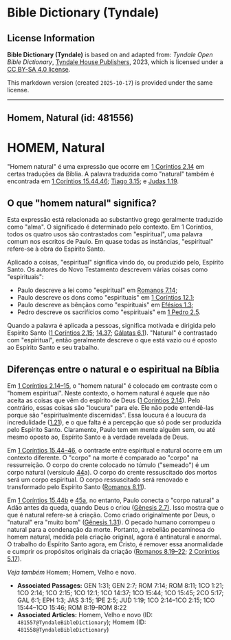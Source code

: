 # Bible Dictionary (Tyndale)

## License Information

**Bible Dictionary (Tyndale)** is based on and adapted from: _Tyndale Open Bible Dictionary_, [Tyndale House Publishers](https://tyndaleopenresources.com/), 2023, which is licensed under a [CC BY-SA 4.0 license](https://creativecommons.org/licenses/by-sa/4.0/legalcode.en).

This markdown version (created `2025-10-17`) is provided under the same license.



--------------------------------

## Homem, Natural (id: 481556)

HOMEM, Natural
==============

"Homem natural" é uma expressão que ocorre em [1 Coríntios 2\.14](https://ref.ly/1Cor2:14) em certas traduções da Bíblia. A palavra traduzida como "natural" também é encontrada em [1 Coríntios 15\.44,46](https://ref.ly/1Cor15:44); [Tiago 3\.15](https://ref.ly/Jas3:15); e [Judas 1\.19](https://ref.ly/Jude1:19).

O que "homem natural" significa?
--------------------------------

Esta expressão está relacionada ao substantivo grego geralmente traduzido como "alma". O significado é determinado pelo contexto. Em 1 Coríntios, todos os quatro usos são contrastados com "espiritual", uma palavra comum nos escritos de Paulo. Em quase todas as instâncias, "espiritual" refere\-se à obra do Espírito Santo.

Aplicado a coisas, "espiritual" significa vindo do, ou produzido pelo, Espírito Santo. Os autores do Novo Testamento descrevem várias coisas como "espirituais":

* Paulo descreve a lei como "espiritual" em [Romanos 7\.14](https://ref.ly/Rom7:14);
* Paulo descreve os dons como "espirituais" em [1 Coríntios 12\.1](https://ref.ly/1Cor12:1);
* Paulo descreve as bênçãos como "espirituais" em [Efésios 1\.3](https://ref.ly/Eph1:3);
* Pedro descreve os sacrifícios como "espirituais" em [1 Pedro 2\.5](https://ref.ly/1Pet2:5).

Quando a palavra é aplicada a pessoas, significa motivada e dirigida pelo Espírito Santo ([1 Coríntios 2\.15](https://ref.ly/1Cor2:15); [14\.37](https://ref.ly/1Cor14:37); [Gálatas 6\.1](https://ref.ly/Gal6:1)). "Natural" é contrastado com "espiritual", então geralmente descreve o que está vazio ou é oposto ao Espírito Santo e seu trabalho.

Diferenças entre o natural e o espiritual na Bíblia
---------------------------------------------------

Em [1 Coríntios 2\.14–15](https://ref.ly/1Cor2:14-1Cor2:15), o "homem natural" é colocado em contraste com o "homem espiritual". Neste contexto, o homem natural é aquele que não aceita as coisas que vêm do espírito de Deus ([1 Coríntios 2\.14](https://ref.ly/1Cor2:14)). Pelo contrário, essas coisas são "loucura" para ele. Ele não pode entendê\-las porque são "espiritualmente discernidas". Essa loucura é a loucura da incredulidade ([1\.21](https://ref.ly/1Cor1:21)), e o que falta é a percepção que só pode ser produzida pelo Espírito Santo. Claramente, Paulo tem em mente alguém sem, ou até mesmo oposto ao, Espírito Santo e à verdade revelada de Deus.

Em [1 Coríntios 15\.44–46](https://ref.ly/1Cor15:44-1Cor15:46), o contraste entre espiritual e natural ocorre em um contexto diferente. O "corpo" na morte é comparado ao "corpo" na ressurreição. O corpo do crente colocado no túmulo ("semeado") é um corpo natural (versículo [44](https://ref.ly/1Cor15:44)a). O corpo do crente ressuscitado dos mortos será um corpo espiritual. O corpo ressuscitado será renovado e transformado pelo Espírito Santo ([Romanos 8\.11](https://ref.ly/Rom8:11)).

Em [1 Coríntios 15\.44b](https://ref.ly/1Cor15:44) e [45a](https://ref.ly/1Cor15:45), no entanto, Paulo conecta o "corpo natural" a Adão antes da queda, quando Deus o criou ([Gênesis 2\.7\)](https://ref.ly/Gen2:7). Isso mostra que o que é natural refere\-se à criação. Como criado originalmente por Deus, o "natural" era "muito bom" ([Gênesis 1\.31](https://ref.ly/Gen1:31)). O pecado humano corrompeu o natural para a condenação da morte. Portanto, a rebelião pecaminosa do homem natural, medida pela criação original, agora é antinatural e anormal. O trabalho do Espírito Santo agora, em Cristo, é remover essa anormalidade e cumprir os propósitos originais da criação ([Romanos 8\.19](https://ref.ly/Rom8:19-Rom8:22)[–](https://ref.ly/1Cor15:44-1Cor15:46)[22](https://ref.ly/Rom8:19-Rom8:22); [2 Coríntios 5\.17](https://ref.ly/2Cor5:17)).

*Veja também* Homem; Homem, Velho e novo.

* **Associated Passages:** GEN 1:31; GEN 2:7; ROM 7:14; ROM 8:11; 1CO 1:21; 1CO 2:14; 1CO 2:15; 1CO 12:1; 1CO 14:37; 1CO 15:44; 1CO 15:45; 2CO 5:17; GAL 6:1; EPH 1:3; JAS 3:15; 1PE 2:5; JUD 1:19; 1CO 2:14–1CO 2:15; 1CO 15:44–1CO 15:46; ROM 8:19–ROM 8:22
* **Associated Articles:** Homem, Velho e novo (ID: `481557@TyndaleBibleDictionary`); Homem (ID: `481558@TyndaleBibleDictionary`)


